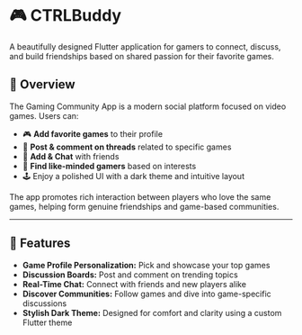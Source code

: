 # 🎮 CTRLBuddy

A beautifully designed Flutter application for gamers to connect, discuss, and build friendships based on shared passion for their favorite games.

## 📱 Overview

The Gaming Community App is a modern social platform focused on video games. Users can:

- 🎮 **Add favorite games** to their profile
- 🧵 **Post & comment on threads** related to specific games
- 💬 **Add & Chat** with friends
- 🤝 **Find like-minded gamers** based on interests
- 🕹️ Enjoy a polished UI with a dark theme and intuitive layout

The app promotes rich interaction between players who love the same games, helping form genuine friendships and game-based communities.

---

## 🚀 Features

- **Game Profile Personalization:** Pick and showcase your top games
- **Discussion Boards:** Post and comment on trending topics
- **Real-Time Chat:** Connect with friends and new players alike
- **Discover Communities:** Follow games and dive into game-specific discussions
- **Stylish Dark Theme:** Designed for comfort and clarity using a custom Flutter theme